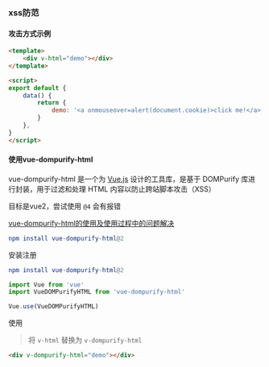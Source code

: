 ### xss防范

#### 攻击方式示例

```html
<template>
    <div v-html="demo"></div>
</template>

<script>
export default {
    data() {
        return {
            demo: '<a onmouseover=alert(document.cookie)>click me!</a>'
        }
    },
}
</script>
```



#### 使用vue-dompurify-html

vue-dompurify-html 是一个为 [Vue.js](https://so.csdn.net/so/search?q=Vue.js&spm=1001.2101.3001.7020) 设计的工具库，是基于 DOMPurify 库进行封装，用于过滤和处理 HTML 内容以防止跨站脚本攻击（XSS）

目标是vue2，尝试使用 `@4` 会有报错

[vue-dompurify-html的使用及使用过程中的问题解决](https://blog.csdn.net/weixin_46675693/article/details/140023706)

```elm
npm install vue-dompurify-html@2
```

安装注册

```elm
npm install vue-dompurify-html@2
```

```javascript
import Vue from 'vue'
import VueDOMPurifyHTML from 'vue-dompurify-html'

Vue.use(VueDOMPurifyHTML)
```

使用

> 将 `v-html` 替换为 `v-dompurify-html`

```html
<div v-dompurify-html="demo"></div>
```



